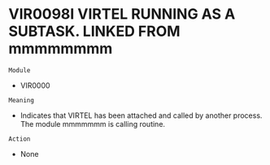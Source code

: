 # VIR0098I VIRTEL RUNNING AS A SUBTASK. LINKED FROM mmmmmmmm

`Module`
- 	VIR0000

`Meaning`
- Indicates that VIRTEL has been attached and called by another process. The module mmmmmmm is calling routine.

`Action`
- None
